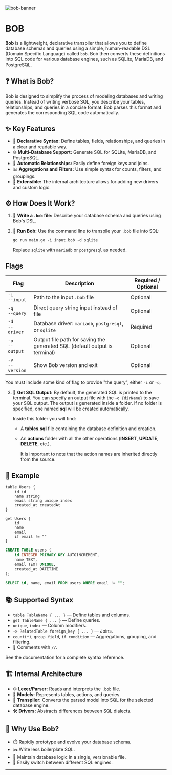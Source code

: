 ![bob-banner](https://github.com/user-attachments/assets/1b786ab4-99f7-4d29-a257-e44759189938)

# BOB

**Bob** is a lightweight, declarative transpiler that allows you to define database schemas and queries using a simple, human-readable DSL (Domain Specific Language) called `bob`. Bob then converts these definitions into SQL code for various database engines, such as SQLite, MariaDB, and PostgreSQL.

## ❓ What is Bob?

Bob is designed to simplify the process of modeling databases and writing queries. Instead of writing verbose SQL, you describe your tables, relationships, and queries in a concise format. Bob parses this format and generates the corresponding SQL code automatically.

## ✨ Key Features

- 📝 **Declarative Syntax:** Define tables, fields, relationships, and queries in a clear and readable way.
- 🌐 **Multi-Database Support:** Generate SQL for SQLite, MariaDB, and PostgreSQL.
- 🔗 **Automatic Relationships:** Easily define foreign keys and joins.
- 📊 **Aggregations and Filters:** Use simple syntax for counts, filters, and groupings.
- 🧩 **Extensible:** The internal architecture allows for adding new drivers and custom logic.

## ⚙️ How Does It Work?

1. 📄 **Write a `.bob` file:**
   Describe your database schema and queries using Bob's DSL.

2. 🏃 **Run Bob:**
   Use the command line to transpile your `.bob` file into SQL:

   ```
   go run main.go -i input.bob -d sqlite
   ```

   Replace `sqlite` with `mariadb` or `postgresql` as needed.

## Flags

| Flag                  | Description                                                                | Required / Optional |
| --------------------- | -------------------------------------------------------------------------- | ------------------- |
| `-i` <br> `--input`   | Path to the input `.bob` file                                              | Optional            |
| `-q` <br> `--query`   | Direct query string input instead of file                                  | Optional            |
| `-d` <br> `--driver`  | Database driver: `mariadb`, `postgresql`, or `sqlite`                      | Required            |
| `-o` <br> `--output`  | Output file path for saving the generated SQL (default output is terminal) | Optional            |
| `-v` <br> `--version` | Show Bob version and exit                                                  | Optional            |

You must include some kind of flag to provide "the query", either `-i` or `-q`.

3. 💾 **Get SQL Output:**
   By default, the generated SQL is printed to the terminal. You can specify an output file with the `-o {dirName}` to save your SQL output.
   The output is generated inside a folder.
   If no folder is specified, one named **sql** will be created automatically.

   Inside this folder you will find:
   - A **tables.sql** file containing the database definition and creation.
   - An **actions** folder with all the other operations (**INSERT**, **UPDATE**, **DELETE**, etc.).

     It is important to note that the action names are inherited directly from the source.

## 🧪 Example

```
table Users {
    id id
    name string
    email string unique index
    created_at createdAt
}

get Users {
    id
    name
    email
    if email != ""
}
```

```sql
CREATE TABLE users (
    id INTEGER PRIMARY KEY AUTOINCREMENT,
    name TEXT,
    email TEXT UNIQUE,
    created_at DATETIME
);

SELECT id, name, email FROM users WHERE email != "";
```

## 📚 Supported Syntax

- `table TableName { ... }` — Define tables and columns.
- `get TableName { ... }` — Define queries.
- `unique`, `index` — Column modifiers.
- `-> RelatedTable foreign_key { ... }` — Joins.
- `count(*)`, `group field`, `if condition` — Aggregations, grouping, and filtering.
- 💬 Comments with `//`.

See the documentation for a complete syntax reference.

## 🏗️ Internal Architecture

- ⚙️ **Lexer/Parser:** Reads and interprets the `.bob` file.
- 🧠 **Models:** Represents tables, actions, and queries.
- 🔀 **Transpiler:** Converts the parsed model into SQL for the selected database engine.
- 🛠️ **Drivers:** Abstracts differences between SQL dialects.

## 🙌 Why Use Bob?

- ⏱️ Rapidly prototype and evolve your database schema.
- ✂️ Write less boilerplate SQL.
- 📁 Maintain database logic in a single, versionable file.
- 🔄 Easily switch between different SQL engines.

---
